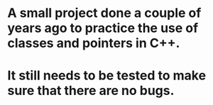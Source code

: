# A small project done a couple of years ago to practice the use of classes and pointers in C++.
# It still needs to be tested to make sure that there are no bugs.

